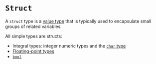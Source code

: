 # `Struct`

A `struct` type is a [value type][csharp-info-value_types] that is typically used to encapsulate small groups of related variables.

All simple types are structs:

- Integral types: integer numeric types and the [`char` type][csharp-type-char]
- [Floating-point types][csharp-info-floating_point_numbers]
- [`bool`][csharp-type-bool]

[csharp-info-value_types]: ../info/value_types.md
[csharp-info-floating_point_numbers]: ../info/floating_point_numbers.md
[csharp-type-bool]: ./bool.md
[csharp-type-char]: ./char.md
